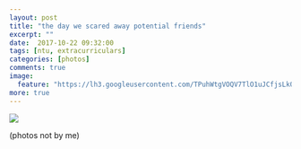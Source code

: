 ```yaml
---
layout: post
title: "the day we scared away potential friends"
excerpt: ""
date:  2017-10-22 09:32:00
tags: [ntu, extracurriculars]
categories: [photos]
comments: true
image:
  feature: "https://lh3.googleusercontent.com/TPuhWtgVOQV7TlO1uJCfjsLkQ9UqHb04f8VDNwlublwsS39uP0pUchQhcbSN5svuHUWhb778Xu2xW9RMDjWsugqgrvoF2-YI_c8bK_hQaja-M3IoczfXnMyq2B7N_exprMNF89r424thbef4l4XFVyGe0P7STESolB1DFJsxd9ULRJTT63DNnhte96J7mQGyKQDPCxPFJTFO69wMN9drc5EbZkMmE5waOyGOCAYMU1a18E3W5GB06gtisHTcuElbXsumYOM1qH3cSmsP4a8Km0tLPU-_mI-jYFtgBpOZ0cPQIAohLCan2x3vLwbLsqpruZhaZJNEvwOaPnKsHntmKZV4XRPHD-i7dxdYuWo7GBZTbJpvO7sA7ia9tjqt0ABlE43f5GW73EyrLFHeuEwwOfCIOGML1ZsUYJecXngj0CKWVU2Zg20Rji0q80fdc-ggjOPGHL_4WhdMr3WxQejye-3cW8ouWOI1YyoYSYsJlyIZubY-ClE-EbK6M_TcYwfcZpdZcN0zC8H-fCJHk_4RWRUBYs1EY4AuK0yMpm60CH9dS3_RZRVrOJ3tGTdT3fufgAHA3aNifOkHcXvOnJr4uARkNZYoWiq9HPhiOd9dSTY_MZd-PIkvL-clbH8q4ib0YMEy9iISusUThKmTI-3eRzR7GgElNaou6gbd=w1914-h1276-no"
more: true
---
```


<img src="https://lh3.googleusercontent.com/CHWkUvrXcJF9z6kYvBnn0cumzzGpI05sVzhn2L8V9GMJMxWO2Srv2ssKBuOfUQkNLIyapszO5o0O6aIeZg2G1rfEBrRm19Msr_vrOF3j_7W9QF_xbgfkgFdHmjFIYxXUFvBA5OYiQQ7DfO5f6eqTtLfwUuR_LGXvj5m7PbvO5EfT4Sjulb44CZvlYXl-SEkWHJ17I60Gv9KwHqlYAj6Ov-THLquzCTrZ4dD_bpHt_z3AD14998qpCLFyRNxMouPvSWQuXsbk65dqiHQi9zr8aqQb5z4DITRii9tWLy_48_y0T0mph8IlV3CfpElGAsW_xopzWzvlaVenRTwS_iFMU_ejL5Cc95qgJp7WxG34320Lamig0nGj-IklRMbcGra_cMvdELXxwkqq3qDMfQomBRHQMbMo3yxMc6DqP0aV7PBfvJAsMhZbvm3r_DJlS4POS7u9N7IgQHhwMOo11X4H4MTol5k84mzHn3rq_C3FdyxWbGCuGEYOasMdZ2eixox6s404iBD7GypcUuRjMe8HbGQXrPWMDtsAjrtUnXTZpxc_uOs2hM4yQYdmbuAH5aImsyut5Wvh5hUX_BgGsOdkAuvvB5nv8IlMEzvDGH4kltWRAGW1JUp_hjteLI4YLGdxz0l6kATDLYIoRry02G0bA4MLmDrDCgfU54Y1=w963-h642-no">

(photos not by me)